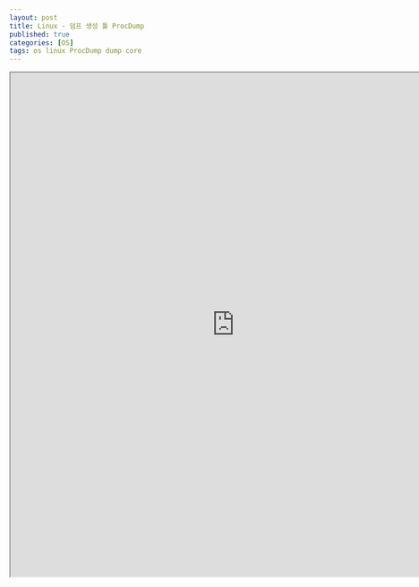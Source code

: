 ```yaml
---
layout: post
title: Linux - 덤프 생성 툴 ProcDump
published: true
categories: [OS]
tags: os linux ProcDump dump core
---
```

<iframe width="800" height="900" src="https://docs.google.com/document/d/e/2PACX-1vQ6YHI7Hzx39FVU1Jlc5KPkJZbiuL2NxVBWBFE4DFVVN3YoshEZUNwwCrCj-v-65bU4u6eGc_Dspo01/pub?embedded=true"></iframe>  
    
